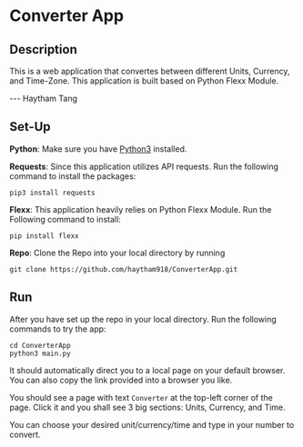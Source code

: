 # Converter App

## Description
This is a web application that convertes between different Units, Currency, and Time-Zone. This application is built based on Python Flexx Module.

--- Haytham Tang
## Set-Up
**Python**: Make sure you have [Python3](https://www.python.org/downloads/) installed.

**Requests**: Since this application utilizes API requests. Run the following command to install the packages:
```
pip3 install requests
```

**Flexx**: This application heavily relies on Python Flexx Module. Run the Following command to install:
```
pip install flexx
```

**Repo**: Clone the Repo into your local directory by running
```
git clone https://github.com/haytham918/ConverterApp.git
```
## Run
After you have set up the repo in your local directory. Run the following commands to try the app:
```
cd ConverterApp
python3 main.py
```
It should automatically direct you to a local page on your default browser. You can also copy the link provided into a browser you like. 

You should see a page with text ```Converter``` at the top-left corner of the page. Click it and you shall see 3 big sections: Units, Currency, and Time.

You can choose your desired unit/currency/time and type in your number to convert.
